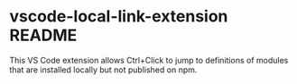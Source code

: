 # vscode-local-link-extension README

This VS Code extension allows Ctrl+Click to jump to definitions of modules that are installed locally but not published on npm.
